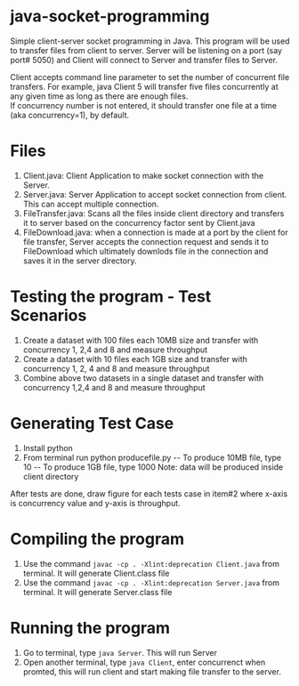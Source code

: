 # java-socket-programming

Simple client-server socket programming in Java. This program will be used to transfer files from client to server. 
Server will be listening on a port (say port# 5050) and Client will connect to Server and transfer files to Server. 

Client accepts command line parameter to set the number of concurrent file transfers. 
For example, java Client 5 will transfer five files concurrently at any given time as long as there are enough files.  
If concurrency number is not entered, it should transfer one file at a time (aka concurrency=1), by default.

# Files
1. Client.java: Client Application to make socket connection with the Server.
2. Server.java: Server Application to accept socket connection from client. This can accept multiple connection.
3. FileTransfer.java: Scans all the files inside client directory and transfers it to server based on the concurrency factor sent by Client.java
4. FileDownload.java: when a connection is made at a port by the client for file transfer, Server accepts the connection request and sends it to FileDownload which ultimately downlods file in the connection and saves it in the server directory.

# Testing the program - Test Scenarios

1. Create a dataset with 100 files each 10MB size and transfer with concurrency 1, 2,4 and 8 and measure throughput
2. Create a dataset with 10 files each 1GB size and transfer with concurrency 1, 2, 4 and 8 and measure throughput
3. Combine above two datasets in a single dataset and transfer with concurrency 1,2,4 and 8 and measure throughput

# Generating Test Case 
1. Install python
2. From terminal run python producefile.py
    -- To produce 10MB file, type 10
    -- To produce 1GB file, type 1000
Note: data will be produced inside client directory

After tests are done, draw figure for each tests case in item#2 where x-axis is concurrency value and y-axis is throughput.

# Compiling the program
 1. Use the command `javac -cp . -Xlint:deprecation Client.java` from terminal. It will generate Client.class file
 2. Use the command `javac -cp . -Xlint:deprecation Server.java` from terminal. It will generate Server.class file
 
 # Running the program
 1. Go to terminal, type `java Server`. This will run Server
 2. Open another terminal, type `java Client`, enter concurrenct when promted, this will run client and start making file transfer to the server.
 
